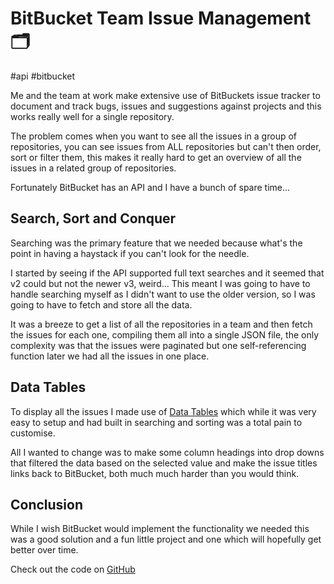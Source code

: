 # BitBucket Team Issue Management 🗂️

#api
#bitbucket


Me and the team at work make extensive use of BitBuckets issue tracker to document and track bugs, issues and 
suggestions against projects and this works really well for a single repository.

The problem comes when you want to see all the issues in a group of repositories, you can see issues from ALL 
repositories but can't then order, sort or filter them, this makes it really hard to get an overview of all the issues 
in a related group of repositories.

Fortunately BitBucket has an API and I have a bunch of spare time...

## Search, Sort and Conquer

Searching was the primary feature that we needed because what's the point in having a haystack if you can't look for the
needle.

I started by seeing if the API supported full text searches and it seemed that v2 could but not the newer v3, weird... 
This meant I was going to have to handle searching myself as I didn't want to use the older version, so I was going to 
have to fetch and store all the data.

It was a breeze to get a list of all the repositories in a team and then fetch the issues for each one, compiling them 
all into a single JSON file, the only complexity was that the issues were paginated but one self-referencing function 
later we had all the issues in one place.

## Data Tables

To display all the issues I made use of [Data Tables](https://www.datatables.net/) which while it was very easy to setup and had built in 
searching and sorting was a total pain to customise.

All I wanted to change was to make some column headings into drop downs that filtered the data based on the selected 
value and make the issue titles links back to BitBucket, both much much harder than you would think.

## Conclusion

While I wish BitBucket would implement the functionality we needed this was a good solution and a fun little project 
and one which will hopefully get better over time.

Check out the code on [GitHub](https://github.com/moebrowne/BitBucket-Team-Issue-Manger)
